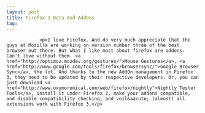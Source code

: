 ```yaml
---
layout: post
title: Firefox 3 Beta And AddOns
tag: 
---
```



                <p>I love Firefox. And do very much appreciate that the guys at Mozilla are working on version number three of the best browser out there. But what I like most about firefox are addons. Can't live without them. <a href="http://optimoz.mozdev.org/gestures/">Mouse Gestures</a>, <a href="http://www.google.com/tools/firefox/browsersync/">Google Browser Sync</a>, the lot. And thanks to the new AddOn management in Firefox 3, they need to be updated by their respective developers. Or, you can just download <a href="http://www.oxymoronical.com/web/firefox/nightly">Nightly Tester Tools</a>, install it under Firefox 2, make your addons compatible, and disable compatibility checking, and voil&aacute; (almost) all extensions work with Firefox 3.</p>
            
